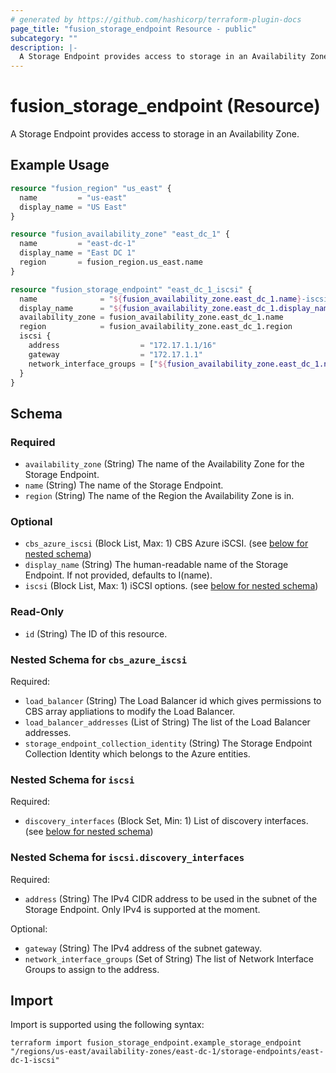 ```yaml
---
# generated by https://github.com/hashicorp/terraform-plugin-docs
page_title: "fusion_storage_endpoint Resource - public"
subcategory: ""
description: |-
  A Storage Endpoint provides access to storage in an Availability Zone.
---
```


# fusion_storage_endpoint (Resource)

A Storage Endpoint provides access to storage in an Availability Zone.

## Example Usage

```terraform
resource "fusion_region" "us_east" {
  name         = "us-east"
  display_name = "US East"
}

resource "fusion_availability_zone" "east_dc_1" {
  name         = "east-dc-1"
  display_name = "East DC 1"
  region       = fusion_region.us_east.name
}

resource "fusion_storage_endpoint" "east_dc_1_iscsi" {
  name              = "${fusion_availability_zone.east_dc_1.name}-iscsi"
  display_name      = "${fusion_availability_zone.east_dc_1.display_name} ISCSI Storage Endpoint"
  availability_zone = fusion_availability_zone.east_dc_1.name
  region            = fusion_availability_zone.east_dc_1.region
  iscsi {
    address                  = "172.17.1.1/16"
    gateway                  = "172.17.1.1"
    network_interface_groups = ["${fusion_availability_zone.east_dc_1.name}-primary"]
  }
}
```

<!-- schema generated by tfplugindocs -->
## Schema

### Required

- `availability_zone` (String) The name of the Availability Zone for the Storage Endpoint.
- `name` (String) The name of the Storage Endpoint.
- `region` (String) The name of the Region the Availability Zone is in.

### Optional

- `cbs_azure_iscsi` (Block List, Max: 1) CBS Azure iSCSI. (see [below for nested schema](#nestedblock--cbs_azure_iscsi))
- `display_name` (String) The human-readable name of the Storage Endpoint. If not provided, defaults to I(name).
- `iscsi` (Block List, Max: 1) iSCSI options. (see [below for nested schema](#nestedblock--iscsi))

### Read-Only

- `id` (String) The ID of this resource.

<a id="nestedblock--cbs_azure_iscsi"></a>
### Nested Schema for `cbs_azure_iscsi`

Required:

- `load_balancer` (String) The Load Balancer id which gives permissions to CBS array appliations to modify the Load Balancer.
- `load_balancer_addresses` (List of String) The list of the Load Balancer addresses.
- `storage_endpoint_collection_identity` (String) The Storage Endpoint Collection Identity which belongs to the Azure entities.


<a id="nestedblock--iscsi"></a>
### Nested Schema for `iscsi`

Required:

- `discovery_interfaces` (Block Set, Min: 1) List of discovery interfaces. (see [below for nested schema](#nestedblock--iscsi--discovery_interfaces))

<a id="nestedblock--iscsi--discovery_interfaces"></a>
### Nested Schema for `iscsi.discovery_interfaces`

Required:

- `address` (String) The IPv4 CIDR address to be used in the subnet of the Storage Endpoint. Only IPv4 is supported at the moment.

Optional:

- `gateway` (String) The IPv4 address of the subnet gateway.
- `network_interface_groups` (Set of String) The list of Network Interface Groups to assign to the address.

## Import

Import is supported using the following syntax:

```shell
terraform import fusion_storage_endpoint.example_storage_endpoint "/regions/us-east/availability-zones/east-dc-1/storage-endpoints/east-dc-1-iscsi"
```
